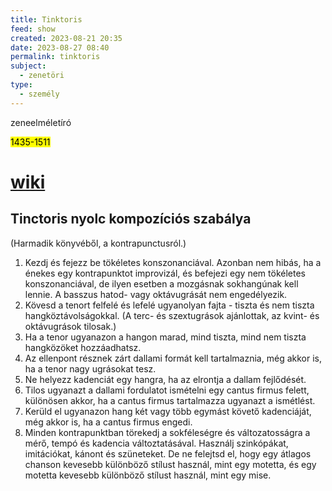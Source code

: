 ```yaml
---
title: Tinktoris
feed: show
created: 2023-08-21 20:35
date: 2023-08-27 08:40
permalink: tinktoris
subject:
  - zenetöri
type:
  - személy
---
```


zeneelméletíró

<mark>1435-1511</mark>

# [wiki](https://www.wikiwand.com/en/Johannes_Tinctoris)

## Tinctoris nyolc kompozíciós szabálya
(Harmadik könyvéből, a kontrapunctusról.)

1. Kezdj és fejezz be tökéletes konszonanciával. Azonban nem hibás, ha a énekes egy kontrapunktot improvizál, és befejezi egy nem tökéletes konszonanciával, de ilyen esetben a mozgásnak sokhangúnak kell lennie. A basszus hatod- vagy oktávugrását nem engedélyezik.
2. Kövesd a tenort felfelé és lefelé ugyanolyan fajta - tiszta és nem tiszta hangköztávolságokkal. (A terc- és szextugrások ajánlottak, az kvint- és oktávugrások tilosak.)
3. Ha a tenor ugyanazon a hangon marad, mind tiszta, mind nem tiszta hangközöket hozzáadhatsz.
4. Az ellenpont résznek zárt dallami formát kell tartalmaznia, még akkor is, ha a tenor nagy ugrásokat tesz.
5. Ne helyezz kadenciát egy hangra, ha az elrontja a dallam fejlődését.
6. Tilos ugyanazt a dallami fordulatot ismételni egy cantus firmus felett, különösen akkor, ha a cantus firmus tartalmazza ugyanazt a ismétlést.
7. Kerüld el ugyanazon hang két vagy több egymást követő kadenciáját, még akkor is, ha a cantus firmus engedi.
8. Minden kontrapunktban törekedj a sokféleségre és változatosságra a mérő, tempó és kadencia változtatásával. Használj szinkópákat, imitációkat, kánont és szüneteket. De ne felejtsd el, hogy egy átlagos chanson kevesebb különböző stílust használ, mint egy motetta, és egy motetta kevesebb különböző stílust használ, mint egy mise.